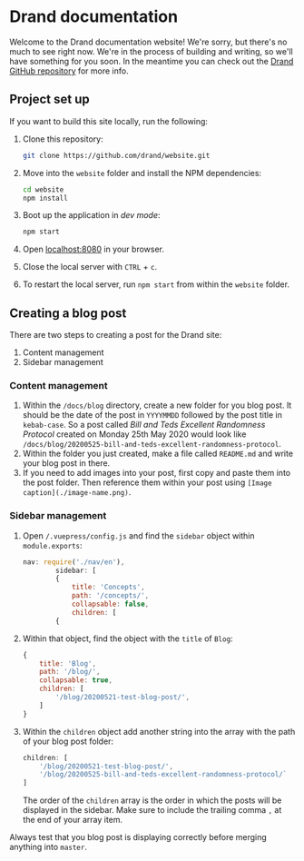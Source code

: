 # Drand documentation

Welcome to the Drand documentation website! We're sorry, but there's no much to see right now. We're in the process of building and writing, so we'll have something for you soon. In the meantime you can check out the [Drand GitHub repository](https://github.com/drand/drand) for more info.

## Project set up

If you want to build this site locally, run the following:

1. Clone this repository:

   ```bash
   git clone https://github.com/drand/website.git
   ```

1. Move into the `website` folder and install the NPM dependencies:

   ```bash
   cd website
   npm install
   ```

1. Boot up the application in _dev mode_:

   ```bash
   npm start
   ```

1. Open [localhost:8080](http://localhost:8080) in your browser.
1. Close the local server with `CTRL` + `c`.
1. To restart the local server, run `npm start` from within the `website` folder.

## Creating a blog post

There are two steps to creating a post for the Drand site:

1. Content management
1. Sidebar management

### Content management

1. Within the `/docs/blog` directory, create a new folder for you blog post. It should be the date of the post in `YYYYMMDD` followed by the post title in `kebab-case`. So a post called _Bill and Teds Excellent Randomness Protocol_ created on Monday 25th May 2020 would look like `/docs/blog/20200525-bill-and-teds-excellent-randomness-protocol`.
1. Within the folder you just created, make a file called `README.md` and write your blog post in there.
1. If you need to add images into your post, first copy and paste them into the post folder. Then reference them within your post using `[Image caption](./image-name.png)`.

### Sidebar management

1. Open `/.vuepress/config.js` and find the `sidebar` object within `module.exports`:

   ```javascript
   nav: require('./nav/en'),
           sidebar: [
           {
               title: 'Concepts',
               path: '/concepts/',
               collapsable: false,
               children: [
           {
   ```

1. Within that object, find the object with the `title` of `Blog`:

   ```javascript
   {
       title: 'Blog',
       path: '/blog/',
       collapsable: true,
       children: [
           '/blog/20200521-test-blog-post/',
       ]
   }
   ```

1. Within the `children` object add another string into the array with the path of your blog post folder:

   ```javascript
   children: [
       '/blog/20200521-test-blog-post/',
       '/blog/20200525-bill-and-teds-excellent-randomness-protocol/`
   ]
   ```

   The order of the `children` array is the order in which the posts will be displayed in the sidebar. Make sure to include the trailing comma `,` at the end of your array item.

Always test that you blog post is displaying correctly before merging anything into `master`.

